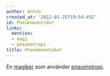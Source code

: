 ```yaml
---
author: Anton
created_at: '2012-01-25T19:54:45Z'
id: Pneumomantiker
links:
  mention:
  - magi
  - pneumotropi
title: Pneumomantiker
---
```


En [magiker] som använder [pneumotropi].

  [magiker]: magi
  [pneumotropi]: pneumotropi
